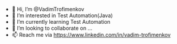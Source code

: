 - 👋 Hi, I’m @VadimTrofimenkov
- 👀 I’m interested in Test Automation(Java)
- 🌱 I’m currently learning Test Automation
- 💞️ I’m looking to collaborate on ...
- 📫 Reach me via https://www.linkedin.com/in/vadim-trofimenkov
